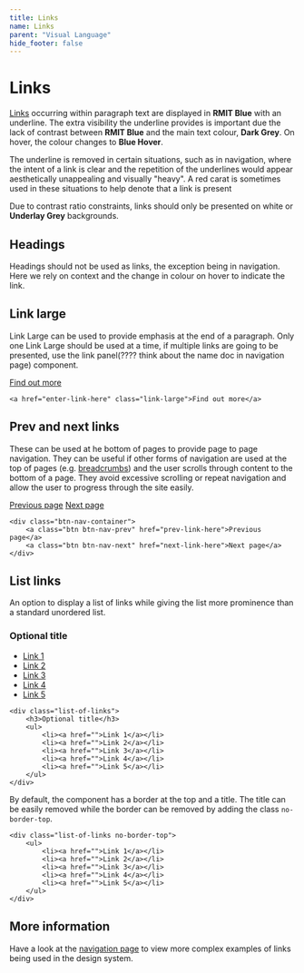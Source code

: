 ```yaml
---
title: Links
name: Links
parent: "Visual Language"
hide_footer: false
---
```

<h1 class="margin-top-zero">Links</h1>
<p><a href="">Links</a> occurring within paragraph text are displayed in <strong class="colour-rmit-blue">RMIT Blue</strong> with an underline. The extra visibility the underline provides is important due the lack of contrast between <strong class="colour-rmit-blue">RMIT Blue</strong> and the main text colour, <strong class="colour-dark-grey">Dark Grey</strong>. On hover, the colour changes to <strong class="colour-blue-hover">Blue Hover</strong>.
</p>
<p>The underline is removed in certain situations, such as in navigation, where the intent of a link is clear and the repetition of the underlines would appear aesthetically unappealing and visually "heavy". A red carat is sometimes used in these situations to help denote that a link is present</p>
<p>Due to contrast ratio constraints, links should only be presented on white or <strong class="colour-bg-underlay-grey" style="border: 0">Underlay Grey</strong> backgrounds.</p>
<h2>Headings</h2>
<p>Headings should not be used as links, the exception being in navigation. Here we rely on context and the change in colour on hover to indicate the link.</p>
<h2>Link large</h2>
<p>Link Large can be used to provide emphasis at the end of a paragraph. Only one Link Large should be used at a time, if multiple links are going to be presented, use the link panel(???? think about the name doc in navigation page) component.</p>
<a href="" class="link-large">Find out more</a>
<div class="highlight">
<pre class="chroma">
<code class="language-html">&lt;a href=&quot;enter-link-here&quot; class=&quot;link-large&quot;&gt;Find out more&lt;/a&gt;</code>
</pre></div>
<h2>Prev and next links</h2>
<p>These can be used at he bottom of pages to provide page to page navigation. They can be useful if other forms of navigation are used at the top of pages (e.g. <a href="">breadcrumbs</a>) and the user scrolls through content to the bottom of a page. They avoid excessive scrolling or repeat navigation and allow the user to progress through the site easily.</p>
<div class="btn-nav-container">
    <a class="btn btn-nav-prev" href="">Previous page</a>
    <a class="btn btn-nav-next" href="">Next page</a>
</div>
<div class="highlight">
<pre class="chroma">
<code class="language-html">&lt;div class=&quot;btn-nav-container&quot;&gt;
    &lt;a class=&quot;btn btn-nav-prev&quot; href=&quot;prev-link-here&quot;&gt;Previous page&lt;/a&gt;
    &lt;a class=&quot;btn btn-nav-next&quot; href=&quot;next-link-here&quot;&gt;Next page&lt;/a&gt;
&lt;/div&gt;</code>
</pre></div>
<a name="list-links"></a>
<h2>List links</h2>
<p>An option to display a list of links while giving the list more prominence than a standard unordered list.</p>
<div class="list-of-links">
	<h3>Optional title</h3>
	<ul>
		<li><a href="">Link 1</a></li>
		<li><a href="">Link 2</a></li>
		<li><a href="">Link 3</a></li>
		<li><a href="">Link 4</a></li>
		<li><a href="">Link 5</a></li>
	</ul>
</div>
<div class="highlight">
<pre class="chroma">
<code class="language-html">&lt;div class=&quot;list-of-links&quot;&gt;
	&lt;h3&gt;Optional title&lt;/h3&gt;
	&lt;ul&gt;
		&lt;li&gt;&lt;a href=&quot;&quot;&gt;Link 1&lt;/a&gt;&lt;/li&gt;
		&lt;li&gt;&lt;a href=&quot;&quot;&gt;Link 2&lt;/a&gt;&lt;/li&gt;
		&lt;li&gt;&lt;a href=&quot;&quot;&gt;Link 3&lt;/a&gt;&lt;/li&gt;
		&lt;li&gt;&lt;a href=&quot;&quot;&gt;Link 4&lt;/a&gt;&lt;/li&gt;
		&lt;li&gt;&lt;a href=&quot;&quot;&gt;Link 5&lt;/a&gt;&lt;/li&gt;
	&lt;/ul&gt;
&lt;/div&gt;</code>
</pre></div>
<p>By default, the component has a border at the top and a title. The title can be easily removed while the border can be removed by adding the class <code>no-border-top</code>.</p>
<div class="highlight">
<pre class="chroma">
<code class="language-html">&lt;div class=&quot;list-of-links no-border-top&quot;&gt;
	&lt;ul&gt;
		&lt;li&gt;&lt;a href=&quot;&quot;&gt;Link 1&lt;/a&gt;&lt;/li&gt;
		&lt;li&gt;&lt;a href=&quot;&quot;&gt;Link 2&lt;/a&gt;&lt;/li&gt;
		&lt;li&gt;&lt;a href=&quot;&quot;&gt;Link 3&lt;/a&gt;&lt;/li&gt;
		&lt;li&gt;&lt;a href=&quot;&quot;&gt;Link 4&lt;/a&gt;&lt;/li&gt;
		&lt;li&gt;&lt;a href=&quot;&quot;&gt;Link 5&lt;/a&gt;&lt;/li&gt;
	&lt;/ul&gt;
&lt;/div&gt;</code>
</pre></div>
<h2>More information</h2>
<p>Have a look at the <a href="../../components-complex/navigation/">navigation page</a> to view more complex examples of links being used in the design system.</p>

